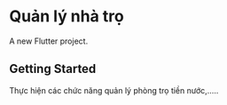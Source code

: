 # Quản lý nhà trọ

A new Flutter project.

## Getting Started

Thực hiện các chức năng quản lý phòng trọ tiền nước,.....
